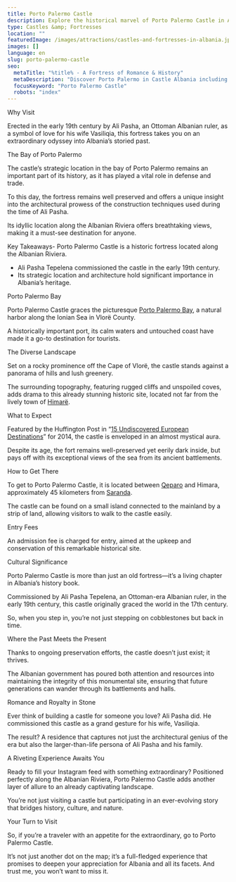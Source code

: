 ```yaml
---
title: Porto Palermo Castle
description: Explore the historical marvel of Porto Palermo Castle in Albania—how it was built, why it matters in Albania's history, and what makes it a must-visit for any traveler.
type: Castles &amp; Fortresses
location: ""
featuredImage: /images/attractions/castles-and-fortresses-in-albania.jpg
images: []
language: en
slug: porto-palermo-castle
seo:
  metaTitle: "%title% - A Fortress of Romance & History"
  metaDescription: "Discover Porto Palermo in Castle Albania including the castle's fascinating history, strategic importance, and why it is a symbol of Albania's rich heritage."
  focusKeyword: "Porto Palermo Castle"
  robots: "index"
---
```


Why Visit

Erected in the early 19th century by Ali Pasha, an Ottoman Albanian ruler, as a symbol of love for his wife Vasiliqia, this fortress takes you on an extraordinary odyssey into Albania’s storied past.

The Bay of Porto Palermo

The castle’s strategic location in the bay of Porto Palermo remains an important part of its history, as it has played a vital role in defense and trade.

To this day, the fortress remains well preserved and offers a unique insight into the architectural prowess of the construction techniques used during the time of Ali Pasha.

Its idyllic location along the Albanian Riviera offers breathtaking views, making it a must-see destination for anyone.

Key Takeaways-   Porto Palermo Castle is a historic fortress located along the Albanian Riviera.
-   Ali Pasha Tepelena commissioned the castle in the early 19th century.
-   Its strategic location and architecture hold significant importance in Albania’s heritage.

Porto Palermo Bay

Porto Palermo Castle graces the picturesque [Porto Palermo Bay](https://en.wikipedia.org/wiki/Porto_Palermo_Castle), a natural harbor along the Ionian Sea in Vlorë County.

A historically important port, its calm waters and untouched coast have made it a go-to destination for tourists.

The Diverse Landscape

Set on a rocky prominence off the Cape of Vlorë, the castle stands against a panorama of hills and lush greenery.

The surrounding topography, featuring rugged cliffs and unspoiled coves, adds drama to this already stunning historic site, located not far from the lively town of [Himarë](https://albaniavisit.com/destinations/himare/).

What to Expect

Featured by the Huffington Post in “[15 Undiscovered European Destinations](https://en.wikipedia.org/wiki/Porto_Palermo_Castle)” for 2014, the castle is enveloped in an almost mystical aura.

Despite its age, the fort remains well-preserved yet eerily dark inside, but pays off with its exceptional views of the sea from its ancient battlements.

How to Get There

To get to Porto Palermo Castle, it is located between [Qeparo](https://albaniavisit.com/destinations/qeparo/) and Himara, approximately 45 kilometers from [Saranda](https://albaniavisit.com/destinations/saranda/).

The castle can be found on a small island connected to the mainland by a strip of land, allowing visitors to walk to the castle easily.

Entry Fees

An admission fee is charged for entry, aimed at the upkeep and conservation of this remarkable historical site.

Cultural Significance

Porto Palermo Castle is more than just an old fortress—it’s a living chapter in Albania’s history book.

Commissioned by Ali Pasha Tepelena, an Ottoman-era Albanian ruler, in the early 19th century, this castle originally graced the world in the 17th century.

So, when you step in, you’re not just stepping on cobblestones but back in time.

Where the Past Meets the Present

Thanks to ongoing preservation efforts, the castle doesn’t just exist; it thrives.

The Albanian government has poured both attention and resources into maintaining the integrity of this monumental site, ensuring that future generations can wander through its battlements and halls.

Romance and Royalty in Stone

Ever think of building a castle for someone you love? Ali Pasha did. He commissioned this castle as a grand gesture for his wife, Vasiliqia.

The result? A residence that captures not just the architectural genius of the era but also the larger-than-life persona of Ali Pasha and his family.

A Riveting Experience Awaits You

Ready to fill your Instagram feed with something extraordinary? Positioned perfectly along the Albanian Riviera, Porto Palermo Castle adds another layer of allure to an already captivating landscape.

You’re not just visiting a castle but participating in an ever-evolving story that bridges history, culture, and nature.

Your Turn to Visit

So, if you’re a traveler with an appetite for the extraordinary, go to Porto Palermo Castle.

It’s not just another dot on the map; it’s a full-fledged experience that promises to deepen your appreciation for Albania and all its facets. And trust me, you won’t want to miss it.

